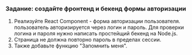 ### Задание: создайте фронтенд и бекенд формы авторизации

1. Реализуйте React Component - форма авторизации пользователя. пользователь авторизируется через логин и пароль. Для проверки логина и пароля нужно написать простейщий бекенд на Node.js.
2. Страница не должна повторно пароль в пределах сессии.
3. Также добавьте функцию "Запомнить меня".
